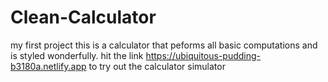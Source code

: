 # Clean-Calculator
my first project 
this is a calculator that peforms all basic computations and is styled wonderfully.
hit the link https://ubiquitous-pudding-b3180a.netlify.app to try out the calculator simulator

